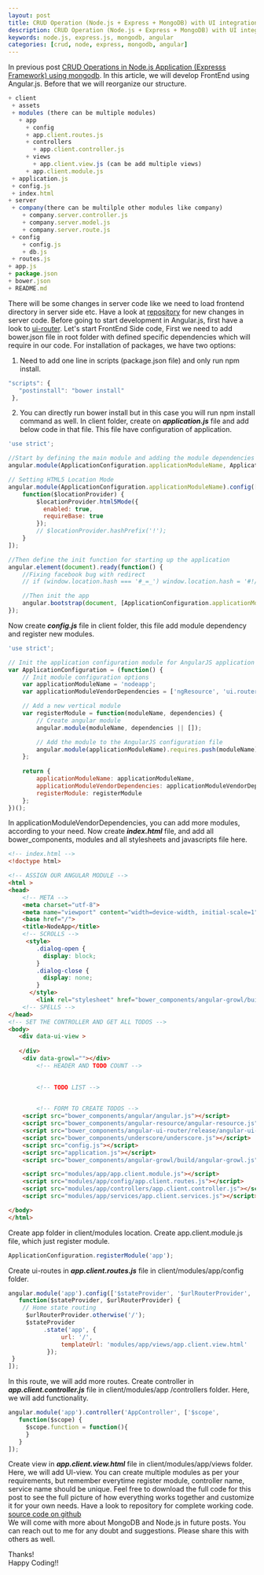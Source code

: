 ```yaml
---
layout: post
title: CRUD Operation (Node.js + Express + MongoDB) with UI integration (Angular.js )
description: CRUD Operation (Node.js + Express + MongoDB) with UI integration (Angular.js )
keywords: node.js, express.js, mongodb, angular
categories: [crud, node, express, mongodb, angular]
---
```


In previous post [CRUD Operations in Node.js Application (Expresss Framework) using mongodb](http://thepandeysoni.org/2016/05/04/CRUD-operations-in-node.js-application-(expresss=framework)-using-mongodb/). In this article, we will develop FrontEnd using Angular.js. Before that we will reorganize our structure.

```js
+ client
 + assets
 + modules (there can be multiple modules)
   + app
     + config
     + app.client.routes.js
     + controllers
       + app.client.controller.js
     + views
       + app.client.view.js (can be add multiple views)
     + app.client.module.js
 + application.js
 + config.js
 + index.html
+ server
 + company(there can be multilple other modules like company)
    + company.server.controller.js
    + company.server.model.js
    + company.server.route.js
 + config
    + config.js
    + db.js
 + routes.js
+ app.js
+ package.json
+ bower.json
+ README.md
```

There will be some changes in server code like we need to load frontend directory in server side etc. Have a look at [repository](https://github.com/pandeysoni/nodeAngularApp) for new changes in server code. Before going to start development in Angular.js, first have a look to [ui-router](https://github.com/angular-ui/ui-router/wiki). Let's start FrontEnd Side code, First we need to add bower.json file in root folder with defined specific dependencies which will require in our code. For installation of packages, we have two options:

1. Need to add one line in scripts (package.json file) and only run npm install.

```js
"scripts": {
   "postinstall": "bower install"
 },
```
2. You can directly run bower install but in this case you will run npm install command as well.
In client folder, create on **_application.js_** file and add below code in that file. This file have configuration of application.

```js
'use strict';

//Start by defining the main module and adding the module dependencies
angular.module(ApplicationConfiguration.applicationModuleName, ApplicationConfiguration.applicationModuleVendorDependencies);

// Setting HTML5 Location Mode
angular.module(ApplicationConfiguration.applicationModuleName).config(['$locationProvider',
	function($locationProvider) {
		$locationProvider.html5Mode({
		  enabled: true,
		  requireBase: true
		});
		// $locationProvider.hashPrefix('!');
	}
]);

//Then define the init function for starting up the application
angular.element(document).ready(function() {
	//Fixing facebook bug with redirect
	// if (window.location.hash === '#_=_') window.location.hash = '#!/';

	//Then init the app
	angular.bootstrap(document, [ApplicationConfiguration.applicationModuleName]);
});
```
Now create **_config.js_** file in client folder, this file add module dependency and register new modules.

```js
'use strict';

// Init the application configuration module for AngularJS application
var ApplicationConfiguration = (function() {
	// Init module configuration options
	var applicationModuleName = 'nodeapp';
	var applicationModuleVendorDependencies = ['ngResource', 'ui.router',  'angular-growl'];

	// Add a new vertical module
	var registerModule = function(moduleName, dependencies) {
		// Create angular module
		angular.module(moduleName, dependencies || []);

		// Add the module to the AngularJS configuration file
		angular.module(applicationModuleName).requires.push(moduleName);
	};
	
	return {
		applicationModuleName: applicationModuleName,
		applicationModuleVendorDependencies: applicationModuleVendorDependencies,
		registerModule: registerModule
	};
})();
```
In applicationModuleVendorDependencies, you can add more modules, according to your need. Now create **_index.html_** file, and add all bower_components, modules and all stylesheets and javascripts file here.

```html
<!-- index.html -->
<!doctype html>

<!-- ASSIGN OUR ANGULAR MODULE -->
<html >
<head>
    <!-- META -->
    <meta charset="utf-8">
    <meta name="viewport" content="width=device-width, initial-scale=1"><!-- Optimize mobile viewport -->
    <base href="/">
    <title>NodeApp</title>
    <!-- SCROLLS -->
     <style>
        .dialog-open {
          display: block;
        }
        .dialog-close {
          display: none;
        }
      </style>
        <link rel="stylesheet" href="bower_components/angular-growl/build/angular-growl.min.css">
    <!-- SPELLS -->
</head>
<!-- SET THE CONTROLLER AND GET ALL TODOS -->
<body>
   <div data-ui-view >
       
   </div>
    <div data-growl=""></div>
        <!-- HEADER AND TODO COUNT -->
      

        <!-- TODO LIST -->
      

        <!-- FORM TO CREATE TODOS -->
    <script src="bower_components/angular/angular.js"></script>
    <script src="bower_components/angular-resource/angular-resource.js"></script>
    <script src="bower_components/angular-ui-router/release/angular-ui-router.js"></script> 
    <script src="bower_components/underscore/underscore.js"></script>
    <script src="config.js"></script>
    <script src="application.js"></script>  
    <script src="bower_components/angular-growl/build/angular-growl.js"></script>

    <script src="modules/app/app.client.module.js"></script>
    <script src="modules/app/config/app.client.routes.js"></script>
    <script src="modules/app/controllers/app.client.controller.js"></script>
    <script src="modules/app/services/app.client.services.js"></script>

</body>
</html>
```
Create app folder in client/modules location. Create app.client.module.js file, which just register module.

```js
ApplicationConfiguration.registerModule('app');
```
Create ui-routes in **_app.client.routes.js_** file in client/modules/app/config folder.

```js
angular.module('app').config(['$stateProvider', '$urlRouterProvider', 
   function($stateProvider, $urlRouterProvider) {
    // Home state routing
     $urlRouterProvider.otherwise('/');
     $stateProvider
          .state('app', {
               url: '/',
               templateUrl: 'modules/app/views/app.client.view.html'
           });
 }
]);
```
In this route, we will add more routes.
Create controller in **_app.client.controller.js_** file in client/modules/app /controllers folder. Here, we will add functionality.

```js
angular.module('app').controller('AppController', ['$scope',
   function($scope) {
     $scope.function = function(){
     }
   }
]);
```
Create view in **_app.client.view.html_** file in client/modules/app/views folder. Here, we will add UI-view. You can create multiple modules as per your requirements, but remember everytime register module, controller name, service name should be unique.
Feel free to download the full code for this post to see the full picture of how everything works together and customize it for your own needs. Have a look to repository for complete working code.
[source code on github](https://github.com/pandeysoni/nodeAngularApp)  
We will come with more about MongoDB and Node.js in future posts.
You can reach out to me for any doubt and suggestions. Please share this with others as well.

Thanks!  
Happy Coding!!